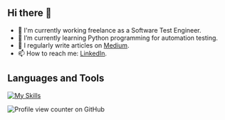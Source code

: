## Hi there 👋

- 🔭 I'm currently working freelance as a Software Test Engineer.
- 🌱 I’m currently learning Python programming for automation testing.
-	📝 I regularly write articles on [Medium](https://medium.com/@handenurgurpinar5).
- 📫 How to reach me: [LinkedIn](www.linkedin.com/in/handenurgurpinar).

## Languages and Tools
[![My Skills](https://skillicons.dev/icons?i=java,js,python,html,mssql,postgresql,postman,mongodb,selenium,figma,testrail,bitbucket,git,jira,clickup&theme=light)](https://skillicons.dev)

![Profile view counter on GitHub](https://komarev.com/ghpvc/?username=handenurgurpinar)

